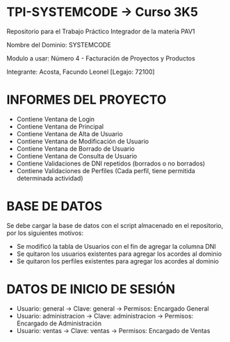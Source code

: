 # TPI-SYSTEMCODE -> Curso 3K5
Repositorio para el Trabajo Práctico Integrador de la materia PAV1

Nombre del Dominio: SYSTEMCODE 

Modulo a usar: Número 4 - Facturación de Proyectos y Productos

Integrante: Acosta, Facundo Leonel [Legajo: 72100]

# INFORMES DEL PROYECTO
- Contiene Ventana de Login
- Contiene Ventana de Principal
- Contiene Ventana de Alta de Usuario
- Contiene Ventana de Modificación de Usuario
- Contiene Ventana de Borrado de Usuario
- Contiene Ventana de Consulta de Usuario
- Contiene Validaciones de DNI repetidos (borrados o no borrados)
- Contiene Validaciones de Perfiles (Cada perfil, tiene permitida determinada actividad)

# BASE DE DATOS
Se debe cargar la base de datos con el script almacenado en el repositorio, por los siguientes motivos:
- Se modificó la tabla de Usuarios con el fin de agregar la columna DNI
- Se quitaron los usuarios existentes para agregar los acordes al dominio
- Se quitaron los perfiles existentes para agregar los acordes al dominio

# DATOS DE INICIO DE SESIÓN
- Usuario: general -> Clave: general -> Permisos: Encargado General
- Usuario: administracion -> Clave: administracion -> Permisos: Encargado de Administración
- Usuario: ventas -> Clave: ventas -> Permisos: Encargado de Ventas
